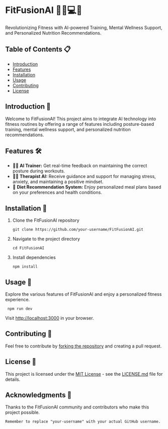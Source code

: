 # FitFusionAI 🏋️‍♂️💻🍏

Revolutionizing Fitness with AI-powered Training, Mental Wellness Support, and Personalized Nutrition Recommendations.

## Table of Contents 📋

- [Introduction](#introduction)
- [Features](#features)
- [Installation](#installation)
- [Usage](#usage)
- [Contributing](#contributing)
- [License](#license)

## Introduction 🌟

Welcome to FitFusionAI! This project aims to integrate AI technology into fitness routines by offering a range of features including posture-based training, mental wellness support, and personalized nutrition recommendations.

## Features 🛠️

- 🏋️‍♂️ **AI Trainer:** Get real-time feedback on maintaining the correct posture during workouts.
- 🧘‍♀️ **Therapist AI:** Receive guidance and support for managing stress, anxiety, and maintaining a positive mindset.
- 🍏 **Diet Recommendation System:** Enjoy personalized meal plans based on your preferences and health conditions.

## Installation 🔧

1. Clone the FitFusionAI repository

   `git clone https://github.com/your-username/FitFusionAI.git`
2. Navigate to the project directory

   `cd FitFusionAI`
3. Install dependencies

   `npm install`


## Usage 🚀

Explore the various features of FitFusionAI and enjoy a personalized fitness experience.

   ` npm run dev`

Visit [http://localhost:3000]() in your browser.

## Contributing 🤝

Feel free to contribute by [forking the repository]() and creating a pull request.

## License 📄

This project is licensed under the [MIT License](https://chat.openai.com/c/LICENSE.md) - see the [LICENSE.md](https://chat.openai.com/c/LICENSE.md) file for details.

## Acknowledgments 🙌

Thanks to the FitFusionAI community and contributors who make this project possible.

  `Remember to replace "your-username" with your actual GitHub username.`
